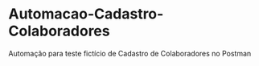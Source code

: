 # Automacao-Cadastro-Colaboradores
Automação para teste fictício de Cadastro de Colaboradores no Postman
